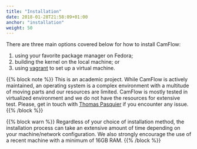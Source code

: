 ```yaml
---
title: "Installation"
date: 2018-01-28T21:58:09+01:00
anchor: "installation"
weight: 50
---
```


There are three main options covered below for how to install CamFlow:
1. using your favorite package manager on Fedora;
2. building the kernel on the local machine; or
3. using [vagrant](https://www.vagrantup.com/) to set up a virtual machine.

{{% block note %}}
This is an academic project. While CamFlow is actively maintained, an operating system
is a complex environment with a multitude of moving parts and our resources are limited.
CamFlow is mostly tested in virtualized environment and we do not have the resources
for extensive test.
Please, get in touch with
[Thomas Pasquier](mailto:thomas.pasquier@bristol.ac.uk)
if you encounter any issue.
{{% /block %}}

{{% block warn %}}
Regardless of your choice of installation method, the installation process can
take an extensive amount of time depending on your machine/network configuration.
We also strongly encourage the use of a recent machine with a minimum of 16GB RAM.
{{% /block %}}
